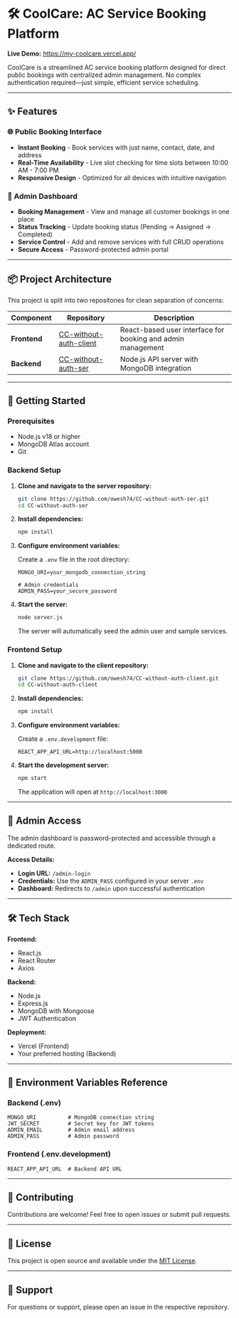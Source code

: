 # 🛠️ CoolCare: AC Service Booking Platform

**Live Demo:** https://my-coolcare.vercel.app/

CoolCare is a streamlined AC service booking platform designed for direct public bookings with centralized admin management. No complex authentication required—just simple, efficient service scheduling.

---

## ✨ Features

### 🌐 Public Booking Interface
- **Instant Booking** - Book services with just name, contact, date, and address
- **Real-Time Availability** - Live slot checking for time slots between 10:00 AM - 7:00 PM
- **Responsive Design** - Optimized for all devices with intuitive navigation

### 🔐 Admin Dashboard
- **Booking Management** - View and manage all customer bookings in one place
- **Status Tracking** - Update booking status (Pending → Assigned → Completed)
- **Service Control** - Add and remove services with full CRUD operations
- **Secure Access** - Password-protected admin portal

---

## 📦 Project Architecture

This project is split into two repositories for clean separation of concerns:

| Component | Repository | Description |
|-----------|------------|-------------|
| **Frontend** | [CC-without-auth-client](https://github.com/owesh74/CC-without-auth-client) | React-based user interface for booking and admin management |
| **Backend** | [CC-without-auth-ser](https://github.com/owesh74/CC-without-auth-ser) | Node.js API server with MongoDB integration |

---

## 🚀 Getting Started

### Prerequisites
- Node.js v18 or higher
- MongoDB Atlas account
- Git

### Backend Setup

1. **Clone and navigate to the server repository:**
   ```bash
   git clone https://github.com/owesh74/CC-without-auth-ser.git
   cd CC-without-auth-ser
   ```

2. **Install dependencies:**
   ```bash
   npm install
   ```

3. **Configure environment variables:**
   
   Create a `.env` file in the root directory:
   ```env
   MONGO_URI=your_mongodb_connection_string
   
   # Admin credentials
   ADMIN_PASS=your_secure_password
   ```

4. **Start the server:**
   ```bash
   node server.js
   ```
   
   The server will automatically seed the admin user and sample services.

### Frontend Setup

1. **Clone and navigate to the client repository:**
   ```bash
   git clone https://github.com/owesh74/CC-without-auth-client.git
   cd CC-without-auth-client
   ```

2. **Install dependencies:**
   ```bash
   npm install
   ```

3. **Configure environment variables:**
   
   Create a `.env.development` file:
   ```env
   REACT_APP_API_URL=http://localhost:5000
   ```

4. **Start the development server:**
   ```bash
   npm start
   ```
   
   The application will open at `http://localhost:3000`

---

## 🔑 Admin Access

The admin dashboard is password-protected and accessible through a dedicated route.

**Access Details:**
- **Login URL:** `/admin-login`
- **Credentials:** Use the `ADMIN_PASS` configured in your server `.env`
- **Dashboard:** Redirects to `/admin` upon successful authentication

---

## 🛠️ Tech Stack

**Frontend:**
- React.js
- React Router
- Axios

**Backend:**
- Node.js
- Express.js
- MongoDB with Mongoose
- JWT Authentication

**Deployment:**
- Vercel (Frontend)
- Your preferred hosting (Backend)

---

## 📝 Environment Variables Reference

### Backend (.env)
```env
MONGO_URI          # MongoDB connection string
JWT_SECRET         # Secret key for JWT tokens
ADMIN_EMAIL        # Admin email address
ADMIN_PASS         # Admin password
```

### Frontend (.env.development)
```env
REACT_APP_API_URL  # Backend API URL
```

---

## 🤝 Contributing

Contributions are welcome! Feel free to open issues or submit pull requests.

---

## 📄 License

This project is open source and available under the [MIT License](LICENSE).

---

## 📧 Support

For questions or support, please open an issue in the respective repository.